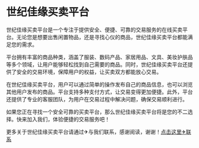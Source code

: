 # 世纪佳缘买卖平台

世纪佳缘买卖平台是一个专注于提供安全、便捷、可靠的交易服务的在线买卖平台。无论您是想要出售闲置物品，还是寻找心仪的商品，世纪佳缘买卖平台都能满足您的需求。

平台拥有丰富的商品种类，涵盖了服装、数码产品、家居用品、文具、美妆护肤品等多个领域，让用户能够轻松找到自己需要的商品。同时，世纪佳缘买卖平台还提供了安全的交易环境，保障用户的权益，让买卖双方都能放心交易。

在世纪佳缘买卖平台，用户可以通过简单的操作发布自己的商品信息，也可以浏览其他用户发布的商品。平台支持多种支付方式，让交易变得更加便捷。此外，平台还提供了专业的客服团队，为用户在交易过程中解决问题，确保交易顺利进行。

如果您正在寻找一个安全可靠的买卖平台，那么世纪佳缘买卖平台将是您的不二选择。快来加入我们，体验便捷的交易服务吧！

更多关于世纪佳缘买卖平台请通过✈与我们联系，感谢阅读，谢谢！[点击这里✈联系](https://t.me/LM999bot)